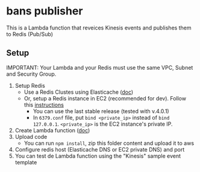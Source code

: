 # bans publisher

This is a Lambda function that reveices Kinesis events and publishes them to Redis (Pub/Sub)

## Setup

IMPORTANT: Your Lambda and your Redis must use the same VPC, Subnet and Security Group.

1. Setup Redis
	* Use a Redis Clustes using Elasticache ([doc](http://docs.aws.amazon.com/AmazonElastiCache/latest/UserGuide/GettingStarted.CreateCluster.html))
	* Or, setup a Redis instance in EC2 (recommended for dev). Follow this [instructions](http://docs.aws.amazon.com/AmazonElastiCache/latest/UserGuide/GettingStarted.CreateCluster.html)
		* You can use the last stable release (tested with v.4.0.1)
		* In `6379.conf` file, put `bind <private_ip>` instead of `bind 127.0.0.1`. `<private_ip>` is the EC2 instance's private IP.
1. Create Lambda function ([doc](http://docs.aws.amazon.com/lambda/latest/dg/with-kinesis-example.html))
1. Upload code
	* You can run `npm install`, zip this folder content and upload it to aws
1. Configure redis host (Elasticache DNS or EC2 private DNS) and port
1. You can test de Lambda function using the "Kinesis" sample event template